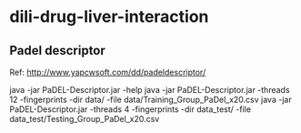 # dili-drug-liver-interaction

## Padel descriptor
Ref: http://www.yapcwsoft.com/dd/padeldescriptor/

java -jar PaDEL-Descriptor.jar -help
java -jar PaDEL-Descriptor.jar -threads 12  -fingerprints -dir data/ -file data/Training_Group_PaDel_x20.csv
java -jar PaDEL-Descriptor.jar -threads 4  -fingerprints -dir data_test/ -file data_test/Testing_Group_PaDel_x20.csv